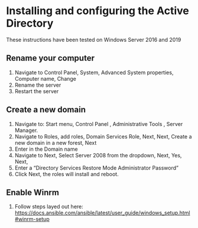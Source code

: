 # Installing and configuring the Active Directory
These instructions have been tested on Windows Server 2016 and 2019

## Rename your computer
1. Navigate to Control Panel, System, Advanced System properties, Computer name, Change 
2. Rename the server
3. Restart the server

## Create a new domain
1. Navigate to: Start menu, Control Panel , Administrative Tools , Server Manager.
2. Navigate to Roles, add roles, Domain Services Role, Next, Next, Create a new domain in a new forest, Next
3. Enter in the Domain name
4. Navigate to Next, Select Server 2008 from the dropdown, Next, Yes, Next, 
5. Enter a “Directory Services Restore Mode Administrator Password”
6. Click Next, the roles will install and reboot. 

## Enable Winrm
1. Follow steps layed out here: https://docs.ansible.com/ansible/latest/user_guide/windows_setup.html#winrm-setup